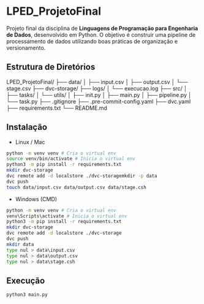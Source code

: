 # LPED_ProjetoFinal

Projeto final da disciplina de **Linguagens de Programação para Engenharia de Dados**, desenvolvido em Python.
O objetivo é construir uma pipeline de processamento de dados utilizando boas práticas de organização e versionamento.

## Estrutura de Diretórios
LPED_ProjetoFinal/
├── data/
│ ├── input.csv
│ ├── output.csv
│ └── stage.csv
├── dvc-storage/
├── logs/
│ └── execucao.log
├── src/
│ ├── tasks/
│ └── utils/
│ ├── init.py
│ ├── main.py
│ ├── pipeline.py
│ └── task.py
├── .gitignore
├── .pre-commit-config.yaml
├── dvc.yaml
├── requirements.txt
└── README.md

## Instalação

- Linux / Mac
```bash
python -m venv venv # Cria o virtual env
source venv/bin/activate # Inicia o virtual env
python3 -m pip install -r requirements.txt
mkdir dvc-storage
dvc remote add -d localstore ./dvc-storagemkdir -p data
dvc push
touch data/input.csv data/output.csv data/stage.csh
```
- Windows (CMD)
```bash
python -m venv venv # Cria o virtual env
venv\Scripts\activate # Inicia o virtual env
python3 -m pip install -r requirements.txt
mkdir dvc-storage
dvc remote add -d localstore ./dvc-storage
dvc push
mkdir data
type nul > data\input.csv
type nul > data\output.csv
type nul > data\stage.csh
```

## Execução
```bash
python3 main.py
```
